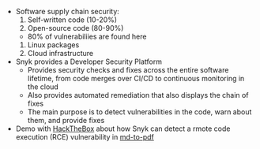 - Software supply chain security:
  1. Self-written code (10-20%)
  1. Open-source code (80-90%)
    - 80% of vulnerabiliies are found here
  1. Linux packages
  1. Cloud infrastructure
- Snyk provides a Developer Security Platform
  - Provides security checks and fixes across the entire software lifetime, from code merges over CI/CD to continuous monitoring in the cloud
  - Also provides automated remediation that also displays the chain of fixes
  - The main purpose is to detect vulnerabilities in the code, warn about them, and provide fixes
- Demo with [HackTheBox](https://www.hackthebox.com/) about how Snyk can detect a rmote code execution (RCE) vulnerability in [md-to-pdf](https://github.com/simonhaenisch/md-to-pdf)
